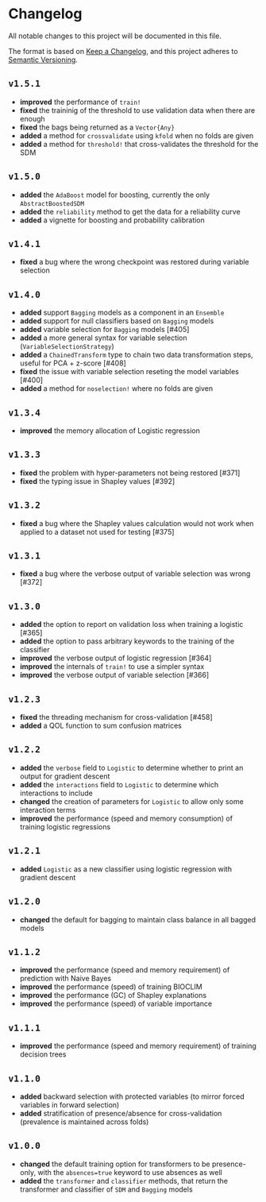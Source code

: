 # Changelog

All notable changes to this project will be documented in this file.

The format is based on [Keep a Changelog](https://keepachangelog.com/en/1.1.0/),
and this project adheres to [Semantic Versioning](https://semver.org/spec/v2.0.0.html).

## `v1.5.1`

- **improved** the performance of `train!`
- **fixed** the traininig of the threshold to use validation data when there are enough
- **fixed** the bags being returned as a `Vector{Any}`
- **added** a method for `crossvalidate` using `kfold` when no folds are given
- **added** a method for `threshold!` that cross-validates the threshold for the SDM

## `v1.5.0`

- **added** the `AdaBoost` model for boosting, currently the only `AbstractBoostedSDM`
- **added** the `reliability` method to get the data for a reliability curve
- **added** a vignette for boosting and probability calibration

## `v1.4.1`

- **fixed** a bug where the wrong checkpoint was restored during variable selection

## `v1.4.0`

- **added** support `Bagging` models as a component in an `Ensemble`
- **added** support for null classifiers based on `Bagging` models
- **added** variable selection for `Bagging` models [#405]
- **added** a more general syntax for variable selection (`VariableSelectionStrategy`)
- **added** a `ChainedTransform` type to chain two data transformation steps, useful for PCA + z-score [#408]
- **fixed** the issue with variable selection reseting the model variables [#400]
- **added** a method for `noselection!` where no folds are given

## `v1.3.4`

- **improved** the memory allocation of Logistic regression

## `v1.3.3`

- **fixed** the problem with hyper-parameters not being restored [#371]
- **fixed** the typing issue in Shapley values [#392]

## `v1.3.2`

- **fixed** a bug where the Shapley values calculation would not work when applied to a dataset not used for testing [#375]

## `v1.3.1`

- **fixed** a bug where the verbose output of variable selection was wrong [#372]

## `v1.3.0`

- **added** the option to report on validation loss when training a logistic [#365]
- **added** the option to pass arbitrary keywords to the training of the classifier
- **improved** the verbose output of logistic regression [#364]
- **improved** the internals of `train!` to use a simpler syntax
- **improved** the verbose output of variable selection [#366]

## `v1.2.3`

- **fixed** the threading mechanism for cross-validation [#458]
- **added** a QOL function to sum confusion matrices

## `v1.2.2`

- **added** the `verbose` field to `Logistic` to determine whether to print an output for gradient descent
- **added** the `interactions` field to `Logistic` to determine which interactions to include
- **changed** the creation of parameters for `Logistic` to allow only some interaction terms
- **improved** the performance (speed and memory consumption) of training logistic regressions

## `v1.2.1`

- **added** `Logistic` as a new classifier using logistic regression with gradient descent

## `v1.2.0`

- **changed** the default for bagging to maintain class balance in all bagged models

## `v1.1.2`

- **improved** the performance (speed and memory requirement) of prediction with Naive Bayes
- **improved** the performance (speed) of training BIOCLIM
- **improved** the performance (GC) of Shapley explanations
- **improved** the performance (speed) of variable importance

## `v1.1.1`

- **improved** the performance (speed and memory requirement) of training decision trees

## `v1.1.0`

- **added** backward selection with protected variables (to mirror forced variables in forward selection)
- **added** stratification of presence/absence for cross-validation (prevalence is maintained across folds)

## `v1.0.0`

- **changed** the default training option for transformers to be presence-only, with the `absences=true` keyword to use absences as well
- **added** the `transformer` and `classifier` methods, that return the transformer and classifier of `SDM` and `Bagging` models

